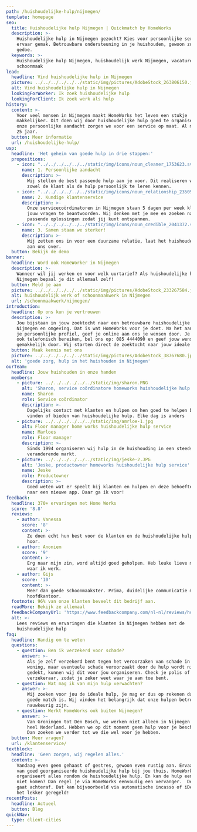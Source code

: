 ```yaml
---
path: /huishoudelijke-hulp/nijmegen/
template: homepage
seo:
  title: Huishoudelijke hulp Nijmegen | Quickmatch by HomeWorks
  description: >-
    Huishoudelijke hulp in Nijmegen gezocht? Kies voor persoonlijke service en
    ervaar gemak. Betrouwbare ondersteuning in je huishouden, gewoon zonder
    gedoe. 
  keywords: >-
    Huishoudelijke hulp Nijmegen, huishoudelijk werk Nijmegen, vacatures
    schoonmaak
lead:
  headline: Vind huishoudelijke hulp in Nijmegen
  picture: ../../../../../../static/img/pictures/AdobeStock_263806150.jpg
  alt: Vind huishoudelijke hulp in Nijmegen
  lookingForWorker: Ik zoek huishoudelijke hulp
  lookingForClient: Ik zoek werk als hulp
history:
  content: >-
    Voor veel mensen in Nijmegen maakt HomeWorks het leven een stukje
    makkelijker. Dit doen wij door huishoudelijke hulp goed te organiseren. Met
    onze persoonlijke aandacht zorgen we voor een service op maat. Al meer dan
    25 jaar.
  button: Meer informatie
  url: /huishoudelijke-hulp/
usp:
  headline: 'Het geheim van goede hulp in drie stappen:'
  propositions:
    - icon: "../../../../../../static/img/icons/noun_cleaner_1753623.svg"
      name: 1. Persoonlijke aandacht
      description: >-
        Wij stellen de best passende hulp aan je voor. Dit realiseren wij door
        zowel de klant als de hulp persoonlijk te leren kennen.
    - icon: "../../../../../../static/img/icons/noun_relationship_2350997.svg"
      name: 2. Kundige klantenservice
      description: >-
        Onze servicecoördinatoren in Nijmegen staan 5 dagen per week klaar om al
        jouw vragen te beantwoorden. Wij denken met je mee en zoeken naar
        passende oplossingen zodat jij kunt ontspannen.
    - icon: "../../../../../../static/img/icons/noun_credible_2041372.svg"
      name: 3. Samen staan we sterker!
      description: >-
        Wij zetten ons in voor een duurzame relatie, laat het huishouden maar
        aan ons over.
  button: Bekijk de demo
banner:
  headline: Word ook HomeWorker in Nijmegen
  description: >-
    Wanneer wil jij werken en voor welk uurtarief? Als huishoudelijke hulp in
    Nijmegen bepaal je dit allemaal zelf!
  button: Meld je aan
  picture: ../../../../../../static/img/pictures/AdobeStock_233267584.jpg
  alt: huishoudelijk werk of schoonmaakwerk in Nijmegen
  url: /schoonmaakwerk/nijmegen/
introduction:
  headline: Op ons kun je vertrouwen
  description: >-
    Jou bijstaan in jouw zoektocht naar een betrouwbare huishoudelijke hulp in
    Nijmegen en omgeving. Dat is wat HomeWorks voor je doet. Na het aanmaken van
    je persoonlijke profiel, geef je online aan ons je wensen door. Je kunt ons
    ook telefonisch bereiken, bel ons op: 085 4444090 en geef jouw wensen
    gemakkelijk door. Wij starten direct de zoektocht naar jouw ideale hulp.
  button: Maak kennis met ons
  picture: ../../../../../../static/img/pictures/AdobeStock_38767680.jpg
  alt: 'goede zorg, hulp in het huishouden in Nijmegen'
ourTeam:
  headline: Jouw huishouden in onze handen
  members:
    - picture: ../../../../../../static/img/sharon.PNG
      alt: 'Sharon, service coördinatore homeworks huishoudelijke hulp service'
      name: Sharon
      role: Service coördinator
      description: >-
        Dagelijks contact met klanten en hulpen om hen goed te helpen bij het
        vinden of bieden van huishoudelijke hulp. Elke dag is anders
    - picture: ../../../../../../static/img/amrloe-1.jpg
      alt: Floor manager home works huishoudelijke hulp service
      name: Marloes
      role: Floor manager
      description: >-
        Sinds 1994 organiseren wij hulp in de huishouding in een steeds
        veranderende markt.
    - picture: ../../../../../../static/img/jeske-2.JPG
      alt: 'Jeske, productowner homeworks huishoudelijke hulp service'
      name: Jeske
      role: Productowner
      description: >-
        Goed weten wat er speelt bij klanten en hulpen en deze behoefte vertalen
        naar een nieuwe app. Daar ga ik voor!
feedback:
  headline: 370+ ervaringen met Home Works
  score: '8.8'
  reviews:
    - author: Vanessa
      score: '8'
      content: >-
        Ze doen echt hun best voor de klanten en de huishoudelijke hulpen. Top
        hoor.
    - author: Anoniem
      score: '9'
      content: >-
        Erg naar mijn zin, word altijd goed geholpen. Heb leuke lieve mensen
        waar ik werk.
    - author: Gijs
      score: '10'
      content: >-
        Meer dan goede schoonmaakster. Prima, duidelijke communicatie met het
        hoofdkantoor.
  footnote: 96% van onze klanten beveelt dit bedrijf aan.
  readMore: Bekijk ze allemaal
  feedbackCompanyUrl: 'https://www.feedbackcompany.com/nl-nl/reviews/home-works/'
  alt: >-
    Lees reviews en ervaringen die klanten in Nijmegen hebben met de
    huishoudelijke hulp
faq:
  headline: Handig om te weten
  questions:
    - question: Ben ik verzekerd voor schade?
      answer: >-
        Als je zelf verzekerd bent tegen het veroorzaken van schade in je eigen
        woning, maar eventuele schade veroorzaakt door de hulp wordt niet
        gedekt, kunnen wij dit voor jou organiseren. Check je polis of bel jouw
        verzekeraar, zodat je zeker weet waar je aan toe bent.
    - question: Wat mag ik van mijn hulp verwachten?
      answer: >-
        Wij zoeken voor jou de ideale hulp, je mag er dus op rekenen dat het een
        goede match is. Wij vinden het belangrijk dat onze hulpen betrouwbaar en
        nauwkeurig zijn.
    - question: Werkt HomeWorks ook buiten Nijmegen?
      answer: >-
        Van Groningen tot Den Bosch, we werken niet alleen in Nijmegen maar door
        heel Nederland. Hebben we op dit moment geen hulp voor je beschikbaar?
        Dan zoeken we verder tot we die wel voor je hebben.
  button: Meer vragen?
  url: /klantenservice/
textblock:
  headline: 'Geen zorgen, wij regelen alles.'
  content: >-
    Vandaag even geen gehaast of gestres, gewoon even rustig aan. Ervaar de rust
    van goed georganiseerde huishoudelijke hulp bij jou thuis. HomeWorks
    organiseert alles rondom de huishoudelijke hulp. En kan de hulp een keer
    niet komen? Dan regel je via HomeWorks eenvoudig een vervanger.  De betaling
    gaat achteraf. Dat kan bijvoorbeeld via automatische incasso of iDeal. Zo is
    het lekker geregeld!
recentPosts:
  headline: Actueel
  button: Blog
quickNav:
  type: client-cities
---
```


